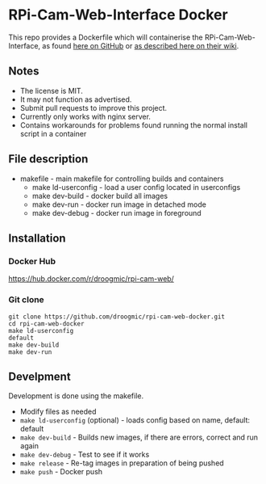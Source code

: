# RPi-Cam-Web-Interface Docker

This repo provides a Dockerfile which will containerise the RPi-Cam-Web-Interface, as found [here on GitHub](https://github.com/silvanmelchior/RPi_Cam_Web_Interface) or [as described here on their wiki](http://elinux.org/RPi-Cam-Web-Interface).

## Notes
+ The license is MIT.
+ It may not function as advertised.
+ Submit pull requests to improve this project.
+ Currently only works with nginx server.
+ Contains workarounds for problems found running the normal install script in a container

## File description
+ makefile - main makefile for controlling builds and containers
  + make ld-userconfig - load a user config located in userconfigs
  + make dev-build - docker build all images
  + make dev-run - docker run image in detached mode
  + make dev-debug - docker run image in foreground

## Installation

### Docker Hub
https://hub.docker.com/r/droogmic/rpi-cam-web/

### Git clone
```
git clone https://github.com/droogmic/rpi-cam-web-docker.git
cd rpi-cam-web-docker
make ld-userconfig
default
make dev-build
make dev-run
```

## Develpment

Development is done using the makefile.
+ Modify files as needed
+ `make ld-userconfig` (optional) - loads config based on name, default: default
+ `make dev-build` - Builds new images, if there are errors, correct and run again
+ `make dev-debug` - Test to see if it works
+ `make release` - Re-tag images in preparation of being pushed
+ `make push` - Docker push

